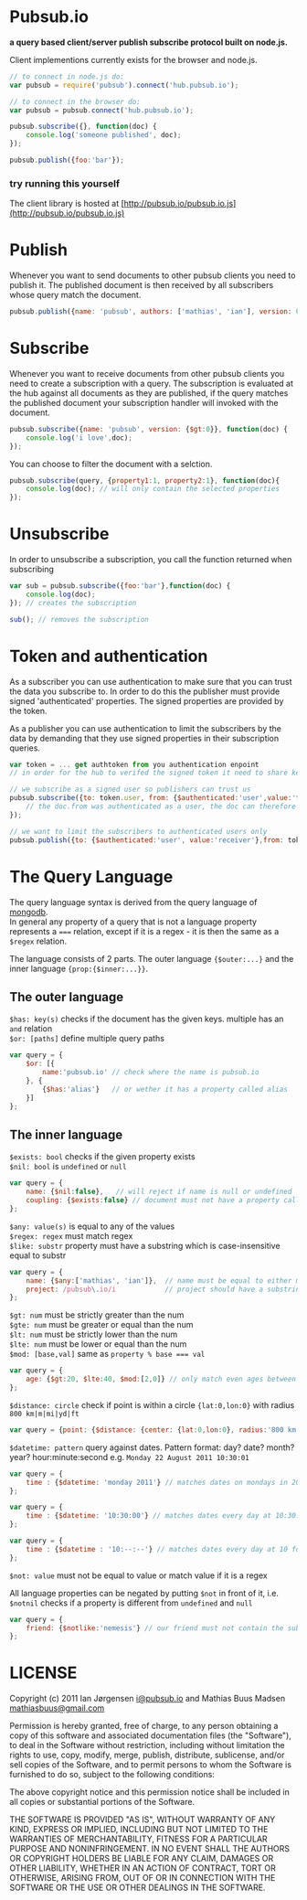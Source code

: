 # Pubsub.io
**a query based client/server publish subscribe protocol built on node.js.**

Client implementions currently exists for the browser and node.js.

```js
// to connect in node.js do:
var pubsub = require('pubsub').connect('hub.pubsub.io');

// to connect in the browser do:
var pubsub = pubsub.connect('hub.pubsub.io');

pubsub.subscribe({}, function(doc) {
	console.log('someone published', doc);
});

pubsub.publish({foo:'bar'});
```

### try running this yourself

The client library is hosted at [http://pubsub.io/pubsub.io.js](http://pubsub.io/pubsub.io.js)

# Publish

Whenever you want to send documents to other pubsub clients you need to publish it.
The published document is then received by all subscribers whose query match the document.

```js
pubsub.publish({name: 'pubsub', authors: ['mathias', 'ian'], version: 0.1});
```

# Subscribe

Whenever you want to receive documents from other pubsub clients you need to create a subscription with a query.
The subscription is evaluated at the hub against all documents as they are published, if the query matches the published document your subscription handler will invoked with the document.

```js
pubsub.subscribe({name: 'pubsub', version: {$gt:0}}, function(doc) {
	console.log('i love',doc);
});
```

You can choose to filter the document with a selction.
	
```js
pubsub.subscribe(query, {property1:1, property2:1}, function(doc){
	console.log(doc); // will only contain the selected properties
});
```
	
# Unsubscribe

In order to unsubscribe a subscription, you call the function returned when subscribing

```js
var sub = pubsub.subscribe({foo:'bar'},function(doc) {
	console.log(doc);
}); // creates the subscription

sub(); // removes the subscription
```

# Token and authentication

As a subscriber you can use authentication to make sure that you can trust the data you subscribe to. In order to do this the publisher must provide signed 'authenticated' properties. The signed properties are provided by the token.

As a publisher you can use authentication to limit the subscribers by the data by demanding that they use signed properties in their subscription queries.

```js
var token = ... get authtoken from you authentication enpoint
// in order for the hub to verifed the signed token it need to share key with the authentication enpoint

// we subscribe as a signed user so publishers can trust us
pubsub.subscribe({to: token.user, from: {$authenticated:'user',value:'transmitter'}}, function(doc) {
	// the doc.from was authenticated as a user, the doc can therefore be trusted
});

// we want to limit the subscribers to authenticated users only
pubsub.publish({to: {$authenticated:'user', value:'receiver'},from: token.user});
```

# The Query Language

The query language syntax is derived from the query language of [mongodb](http://mongodb.com).  
In general any property of a query that is not a language property represents a `===` relation,
except if it is a regex - it is then the same as a `$regex` relation.

The language consists of 2 parts. The outer language `{$outer:...}` and the inner language `{prop:{$inner:...}}`.

## The outer language
`$has: key(s)` checks if the document has the given keys. multiple has an `and` relation	
`$or: [paths]` define multiple query paths

```js
var query = {
	$or: [{
		name:'pubsub.io' // check where the name is pubsub.io
	}, {
		{$has:'alias'}   // or wether it has a property called alias
	}]
};
```

## The inner language

`$exists: bool`    checks if the given property exists  
`$nil: bool`       is `undefined` or `null`  

```js
var query = {
	name: {$nil:false},   // will reject if name is null or undefined
	coupling: {$exists:false} // document must not have a property called coupling
};
```
	
`$any: value(s)`   is equal to any of the values  
`$regex: regex`    must match regex  
`$like: substr`    property must have a substring which is case-insensitive equal to substr  

```js
var query = {
	name: {$any:['mathias', 'ian']},  // name must be equal to either mathias or ian
	project: /pubsub\.io/i            // project should have a substring pubsub.io in any case
};
```
	
`$gt: num`         must be strictly greater than the num  
`$gte: num`        must be greater or equal than the num  
`$lt: num`         must be strictly lower than the num  
`$lte: num`        must be lower or equal than the num  
`$mod: [base,val]` same as `property % base === val`  

```js
var query = {
	age: {$gt:20, $lte:40, $mod:[2,0]} // only match even ages between 20+ and 40		
};
```
`$distance: circle`		check if point is within a circle  `{lat:0,lon:0}` with radius `800 km|m|mi|yd|ft`

```js
var query = {point: {$distance: {center: {lat:0,lon:0}, radius:'800 km'}}};
```

`$datetime: pattern`	query against dates. Pattern format: day? date? month? year? hour:minute:second e.g. `Monday 22 August 2011 10:30:01`

```js
var query = {
	time : {$datetime: 'monday 2011'} // matches dates on mondays in 2011
};

var query = {
	time : {$datetime: '10:30:00'} // matches dates every day at 10:30:00 am 
};

var query = {
	time : {$datetime : '10:--:--'} // matches dates every day at 10 for the entire hour 
};
```

`$not: value`      must not be equal to value or match value if it is a regex  
	
All language properties can be negated by putting `$not` in front of it,
i.e. `$notnil` checks if a property is different from `undefined` and `null`

```js
var query = {
	friend: {$notlike:'nemesis'} // our friend must not contain the substring nemesis
};
```

# LICENSE

Copyright (c) 2011 Ian Jørgensen <i@pubsub.io> and Mathias Buus Madsen <mathiasbuus@gmail.com>

Permission is hereby granted, free of charge, to any person obtaining a copy
of this software and associated documentation files (the "Software"), to
deal in the Software without restriction, including without limitation the
rights to use, copy, modify, merge, publish, distribute, sublicense, and/or
sell copies of the Software, and to permit persons to whom the Software is
furnished to do so, subject to the following conditions:

The above copyright notice and this permission notice shall be included in
all copies or substantial portions of the Software.

THE SOFTWARE IS PROVIDED "AS IS", WITHOUT WARRANTY OF ANY KIND, EXPRESS OR
IMPLIED, INCLUDING BUT NOT LIMITED TO THE WARRANTIES OF MERCHANTABILITY,
FITNESS FOR A PARTICULAR PURPOSE AND NONINFRINGEMENT. IN NO EVENT SHALL THE
AUTHORS OR COPYRIGHT HOLDERS BE LIABLE FOR ANY CLAIM, DAMAGES OR OTHER
LIABILITY, WHETHER IN AN ACTION OF CONTRACT, TORT OR OTHERWISE, ARISING
FROM, OUT OF OR IN CONNECTION WITH THE SOFTWARE OR THE USE OR OTHER DEALINGS
IN THE SOFTWARE.
